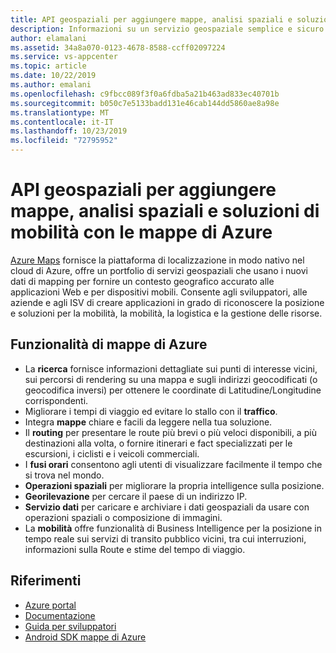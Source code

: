 ```yaml
---
title: API geospaziali per aggiungere mappe, analisi spaziali e soluzioni di mobilità con le mappe di Azure
description: Informazioni su un servizio geospaziale semplice e sicuro per creare applicazioni mobili in grado di riconoscere la posizione.
author: elamalani
ms.assetid: 34a8a070-0123-4678-8588-ccff02097224
ms.service: vs-appcenter
ms.topic: article
ms.date: 10/22/2019
ms.author: emalani
ms.openlocfilehash: c9fbcc089f3f0a6fdba5a21b463ad833ec40701b
ms.sourcegitcommit: b050c7e5133badd131e46cab144dd5860ae8a98e
ms.translationtype: MT
ms.contentlocale: it-IT
ms.lasthandoff: 10/23/2019
ms.locfileid: "72795952"
---
```

# <a name="geospatial-apis-to-add-maps-spatial-analytics-and-mobility-solutions-with-azure-maps"></a>API geospaziali per aggiungere mappe, analisi spaziali e soluzioni di mobilità con le mappe di Azure

[Azure Maps](https://azure.microsoft.com/services/azure-maps/) fornisce la piattaforma di localizzazione in modo nativo nel cloud di Azure, offre un portfolio di servizi geospaziali che usano i nuovi dati di mapping per fornire un contesto geografico accurato alle applicazioni Web e per dispositivi mobili. Consente agli sviluppatori, alle aziende e agli ISV di creare applicazioni in grado di riconoscere la posizione e soluzioni per la mobilità, la mobilità, la logistica e la gestione delle risorse.

## <a name="azure-maps-features"></a>Funzionalità di mappe di Azure
- La **ricerca** fornisce informazioni dettagliate sui punti di interesse vicini, sui percorsi di rendering su una mappa e sugli indirizzi geocodificati (o geocodifica inversi) per ottenere le coordinate di Latitudine/Longitudine corrispondenti.
- Migliorare i tempi di viaggio ed evitare lo stallo con il **traffico**.
- Integra **mappe** chiare e facili da leggere nella tua soluzione.
- Il **routing** per presentare le route più brevi o più veloci disponibili, a più destinazioni alla volta, o fornire itinerari e fact specializzati per le escursioni, i ciclisti e i veicoli commerciali.
- I **fusi orari** consentono agli utenti di visualizzare facilmente il tempo che si trova nel mondo.
- **Operazioni spaziali** per migliorare la propria intelligence sulla posizione.
- **Georilevazione** per cercare il paese di un indirizzo IP.
- **Servizio dati** per caricare e archiviare i dati geospaziali da usare con operazioni spaziali o composizione di immagini.
- La **mobilità** offre funzionalità di Business Intelligence per la posizione in tempo reale sui servizi di transito pubblico vicini, tra cui interruzioni, informazioni sulla Route e stime del tempo di viaggio.

## <a name="references"></a>Riferimenti
  - [Azure portal](https://portal.azure.com) 
  - [Documentazione](/azure/azure-maps/about-azure-maps)
  - [Guida per sviluppatori](/azure/azure-maps/how-to-use-android-map-control-library)
  - [Android SDK mappe di Azure](/azure/azure-maps/how-to-use-android-map-control-library)
